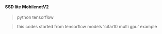 #### SSD lite MobilenetV2
>python tensorflow

>this codes started from tensorflow models 'cifar10 multi gpu' example
